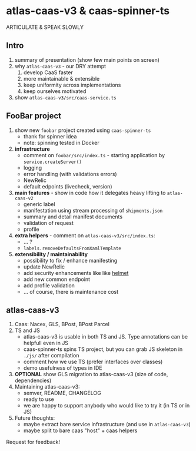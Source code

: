 # atlas-caas-v3 & caas-spinner-ts

ARTICULATE & SPEAK SLOWLY

## Intro

1. summary of presentation (show few main points on screen)
2. why `atlas-caas-v3` - our DRY attempt
    1. develop CaaS faster
    2. more maintainable & extensible
    3. keep uniformity across implementations 
    4. keep ourselves motivated
3. show `atlas-caas-v3/src/caas-service.ts`

## FooBar project

1. show new `foobar` project created using `caas-spinner-ts`
    * thank for spinner idea
    * note: spinning tested in Docker
2. **infrastructure**
    * comment on `foobar/src/index.ts` - starting application by `service.createServer()`
    * logging
    * error handling (with validations errors)
    * NewRelic
    * default edpoints (livecheck, version)
3. **main features** - show in code how it delegates heavy lifting to `atlas-caas-v2`
    * generic label
    * manifestation using stream processing of `shipments.json`
    * summary and detail manifest documents
    * validation of request
    * profile
4. **extra helpers** - comment on `atlas-caas-v3/src/index.ts`:
    * ... ?
    * `labels.removeDefaultsFromXamlTemplate`
5. **extensibility / maintainability**    
    * possibility to fix / enhance manifesting
    * update NewRelic
    * add security enhancements like like [helmet](https://www.npmjs.com/package/helmet) 
    * add new common endpoint
    * add profile validation
    * ... of course, there is maintenance cost

## atlas-caas-v3

1. Caas: Nacex, GLS, BPost, BPost Parcel
2. TS and JS
    * atlas-caas-v3 is usable in both TS and JS. Type annotations can be helpfull even in JS
    * caas-spinner-ts spins TS project, but you can grab JS skeleton in `./js/` after compilation
    * comment how we use TS (prefer interfaces over classes)
    * demo usefulness of types in IDE
3. **OPTIONAL** show GLS migration to atlas-caas-v3 (size of code, dependencies)
3. Maintaining atlas-caas-v3:
    * semver, README, CHANGELOG    
    * ready to use
    * we are happy to support anybody who would like to try it (in TS or in JS)
4. Future thoughts:
    * maybe extract bare service infrastructure (and use in `atlas-caas-v3`)
    * maybe split to bare caas "host" + caas helpers

Request for feedback!

